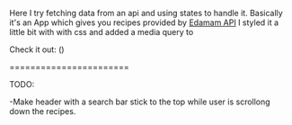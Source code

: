 Here I try fetching data from an api and using states to handle it. 
Basically it's an App which gives you recipes provided by [Edamam API](https://developer.edamam.com/) 
I styled it a little bit with with css and added a media query to 

Check it out: ()

=======================

TODO:

-Make header with a search bar stick to the top while user is scrollong down the recipes.
